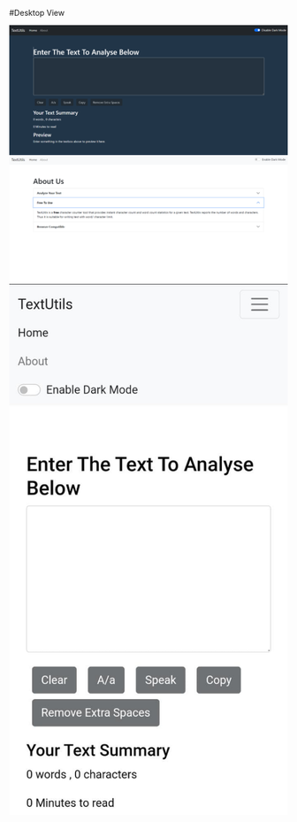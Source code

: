 #Desktop View

<img src="textutils1.png"
     alt="Text Utils"
     style="float: left; margin-right: 10px;" />
     
<img src="textutils2.png"
     alt="Text Utils"
     style="float: left; margin-right: 10px;" />
     
<img src="textutils3.jpeg"
     alt="Text Utils"
     style="float: left; margin-right: 10px;" />
